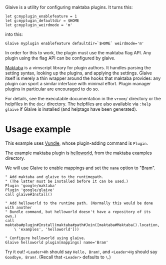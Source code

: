 Glaive is a utility for configuring maktaba plugins. It turns this:

```VimL
let g:myplugin_enablefeature = 1
let g:myplugin_defaultdir = $HOME
let g:myplugin_weirdmode = 'm'
```

into this:

```VimL
Glaive myplugin enablefeature defaultdir=`$HOME` weirdmode='m'
```

In order for this to work, the plugin must use the maktaba flag API. Any plugin
using the flag API can be configured by glaive.

[Maktaba](http://github.com/google/maktaba) is a vimscript library for plugin
authors. It handles parsing the setting syntax, looking up the plugins, and
applying the settings. Glaive itself is merely a thin wrapper around the hooks
that maktaba provides: any plugin can sport a similar interface with minimal
effort. Plugin manager plugins in particular are encouraged to do so.

For details, see the executable documentation in the `vroom/` directory or the
helpfiles in the `doc/` directory. The helpfiles are also available via
`:help glaive` if Glaive is installed (and helptags have been generated).

# Usage example

This example uses [Vundle](https://github.com/gmarik/Vundle.vim), whose
plugin-adding command is `Plugin`.

The example maktaba plugin is
[helloworld](https://github.com/google/maktaba/tree/master/examples/helloworld),
from the maktaba examples directory.

We will use Glaive to enable mappings and set the `name` option to "Bram".

```VimL
" Add maktaba and glaive to the runtimepath.
" (The latter must be installed before it can be used.)
Plugin 'google/maktaba'
Plugin 'google/glaive'
call glaive#Install()

" Add helloworld to the runtime path. (Normally this would be done with another
" Bundle command, but helloworld doesn't have a repository of its own.)
call maktaba#plugin#Install(maktaba#path#Join([maktaba#Maktaba().location,
    \ 'examples', 'helloworld']))

" Configure helloworld using glaive.
Glaive helloworld plugin[mappings] name='Bram'
```

Try it out!  `<Leader>Hh` should say `Hello, Bram!`, and `<Leader>Hg` should say
`Goodbye, Bram!`.  (Recall that `<Leader>` defaults to `\`.)
